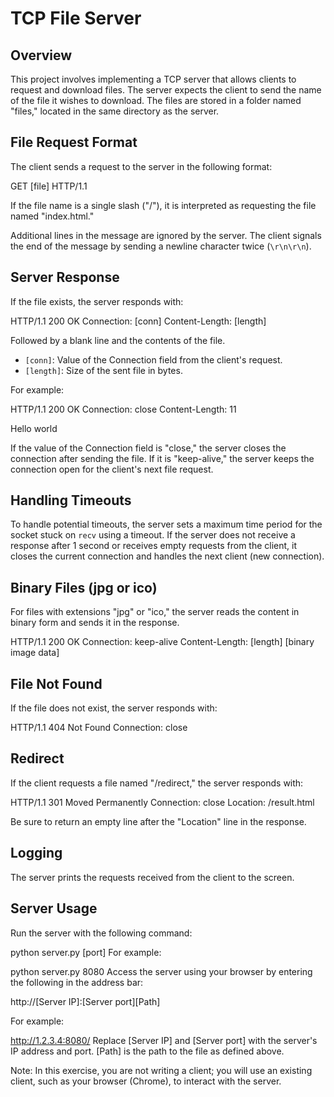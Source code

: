 # TCP File Server

## Overview

This project involves implementing a TCP server that allows clients to request and download files. The server expects the client to send the name of the file it wishes to download. The files are stored in a folder named "files," located in the same directory as the server.

## File Request Format

The client sends a request to the server in the following format:

GET [file] HTTP/1.1

If the file name is a single slash ("/"), it is interpreted as requesting the file named "index.html."

Additional lines in the message are ignored by the server. The client signals the end of the message by sending a newline character twice (`\r\n\r\n`).

## Server Response

If the file exists, the server responds with:

HTTP/1.1 200 OK
Connection: [conn]
Content-Length: [length]

Followed by a blank line and the contents of the file.

- `[conn]`: Value of the Connection field from the client's request.
- `[length]`: Size of the sent file in bytes.

For example:

HTTP/1.1 200 OK
Connection: close
Content-Length: 11

Hello world

If the value of the Connection field is "close," the server closes the connection after sending the file. If it is "keep-alive," the server keeps the connection open for the client's next file request.

## Handling Timeouts

To handle potential timeouts, the server sets a maximum time period for the socket stuck on `recv` using a timeout. If the server does not receive a response after 1 second or receives empty requests from the client, it closes the current connection and handles the next client (new connection).

## Binary Files (jpg or ico)

For files with extensions "jpg" or "ico," the server reads the content in binary form and sends it in the response.

HTTP/1.1 200 OK
Connection: keep-alive
Content-Length: [length]
[binary image data]

## File Not Found

If the file does not exist, the server responds with:

HTTP/1.1 404 Not Found
Connection: close

## Redirect

If the client requests a file named "/redirect," the server responds with:

HTTP/1.1 301 Moved Permanently
Connection: close
Location: /result.html

Be sure to return an empty line after the "Location" line in the response.

## Logging

The server prints the requests received from the client to the screen.

## Server Usage

Run the server with the following command:

python server.py [port]
For example:

python server.py 8080
Access the server using your browser by entering the following in the address bar:

http://[Server IP]:[Server port][Path]

For example:

http://1.2.3.4:8080/
Replace [Server IP] and [Server port] with the server's IP address and port. [Path] is the path to the file as defined above.

Note: In this exercise, you are not writing a client; you will use an existing client, such as your browser (Chrome), to interact with the server.

